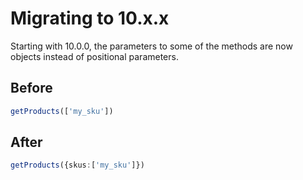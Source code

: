 # Migrating to 10.x.x

Starting with 10.0.0, the parameters to some of the methods are now objects instead of positional parameters. 

## Before

```ts
getProducts(['my_sku'])
```

## After
```ts
getProducts({skus:['my_sku']})
```
